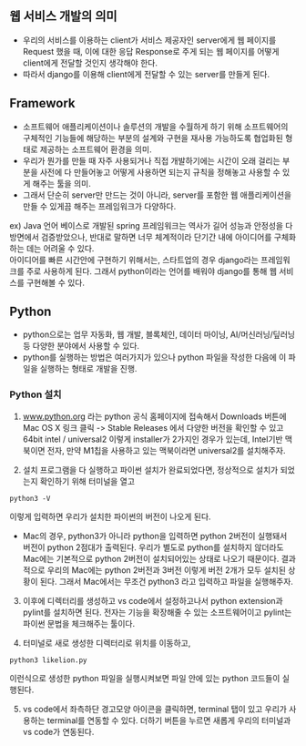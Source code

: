 ## 웹 서비스 개발의 의미
- 우리의 서비스를 이용하는 client가 서비스 제공자인 server에게 웹 페이지를 Request 했을 때, 이에 대한 응답 Response로 주게 되는 웹 페이지를 어떻게 client에게 전달할 것인지 생각해야 한다.
- 따라서 django를 이용해 client에게 전달할 수 있는 server를 만들게 된다.

## Framework
- 소프트웨어 애플리케이션이나 솔루션의 개발을 수월하게 하기 위해 소프트웨어의 구체적인 기능들에 해당하는 부분의 설계와 구현을 재사용 가능하도록 협업화된 형태로 제공하는 소프트웨어 환경을 의미.
- 우리가 뭔가를 만들 때 자주 사용되거나 직접 개발하기에는 시간이 오래 걸리는 부분을 사전에 다 만들어놓고 어떻게 사용하면 되는지 규칙을 정해놓고 사용할 수 있게 해주는 툴을 의미.
- 그래서 단순히 server만 만드는 것이 아니라, server를 포함한 웹 애플리케이션을 만들 수 있게끔 해주는 프레임워크가 다양하다.

ex) Java 언어 베이스로 개발된 spring 프레임워크는 역사가 길어 성능과 안정성을 다방면에서 검증받았으나, 반대로 말하면 너무 체계적이라 단기간 내에 아이디어를 구체화하는 데는 어려울 수 있다.     
    아이디어를 빠른 시간안에 구현하기 위해서는, 스타트업의 경우 django라는 프레임워크를 주로 사용하게 된다. 그래서 python이라는 언어를 배워야 django를 통해 웹 서비스를 구현해볼 수 있다.

## Python
- python으로는 업무 자동화, 웹 개발, 블록체인, 데이터 마이닝, AI/머신러닝/딮러닝 등 다양한 분야에서 사용할 수 있다.
- python를 실행하는 방법은 여러가지가 있으나 python 파일을 작성한 다음에 이 파일을 실행하는 형태로 개발을 진행.

### Python 설치
1. www.python.org 라는 python 공식 홈페이지에 접속해서 Downloads 버튼에 Mac OS X 링크 클릭 -> Stable Releases 에서 다양한 버전을 확인할 수 있고 64bit intel / universal2 이렇게 installer가 2가지인 경우가 있는데, Intel기반 맥북이면 전자, 만약 M1칩을 사용하고 있는 맥북이라면 universal2를 설치해주자. 

2. 설치 프로그램을 다 실행하고 파이썬 설치가 완료되었다면, 정상적으로 설치가 되었는지 확인하기 위해 터미널을 열고
```terminal
python3 -V
```
이렇게 입력하면 우리가 설치한 파이썬의 버전이 나오게 된다. 
- Mac의 경우, python3가 아니라 python을 입력하면 python 2버전이 실행돼서 버전이 python 2점대가 출력된다. 우리가 별도로 python를 설치하지 않더라도 Mac에는 기본적으로 python 2버전이 설치되어있는 상태로 나오기 때문이다. 결과적으로 우리의 Mac에는 python 2버전과 3버전 이렇게 버전 2개가 모두 설치된 상황이 된다. 그래서 Mac에서는 무조건 python3 라고 입력하고 파일을 실행해주자.

3. 이후에 디렉터리를 생성하고 vs code에서 설정하고나서 python extension과 pylint를 설치하면 된다. 전자는 기능을 확장해줄 수 있는 소프트웨어이고 pylint는 파이썬 문법을 체크해주는 툴이다.

4. 터미널로 새로 생성한 디렉터리로 위치를 이동하고, 
```terminal
python3 likelion.py
```
이런식으로 생성한 python 파일을 실행시켜보면 파일 안에 있는 python 코드들이 실행된다.

5. vs code에서 좌측하단 경고모양 아이콘을 클릭하면, terminal 탭이 있고 우리가 사용하는 terminal를 연동할 수 있다. 더하기 버튼을 누르면 새롭게 우리의 터미널과 vs code가 연동된다. 

